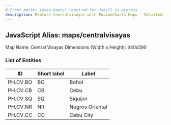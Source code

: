 ```yaml
---
# Front matter (even empty) required for Jekyll to process
description: Explore Centralvisayas with FusionCharts Maps – Detailed features for seamless integration. Try now & enhance your data visualization today! 
---
```


## JavaScript Alias: maps/centralvisayas

Map Name: Central Visayas
Dimensions (Width x Height): 440x590

### List of Entities

ID | Short label | Label
---|---|---|
PH.CV.BO|BO|Bohol
PH.CV.CB|CB|Cebu
PH.CV.SQ|SQ|Siquijor
PH.CV.NR|NR|Negros Oriental
PH.CV.CC|CC|Cebu City